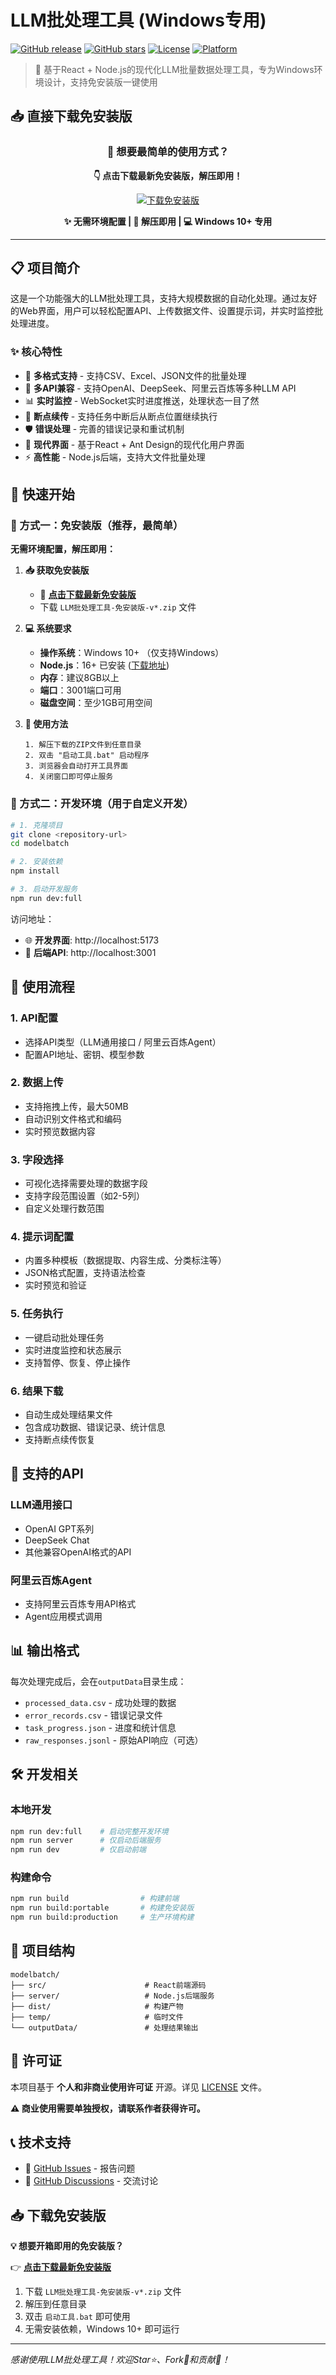 # LLM批处理工具 (Windows专用)

[![GitHub release](https://img.shields.io/github/release/tomyzcf/modelbatch.svg)](https://github.com/tomyzcf/modelbatch/releases)
[![GitHub stars](https://img.shields.io/github/stars/tomyzcf/modelbatch.svg)](https://github.com/tomyzcf/modelbatch/stargazers)
[![License](https://img.shields.io/badge/license-Personal%20%26%20Non--Commercial-blue.svg)](LICENSE)
[![Platform](https://img.shields.io/badge/platform-Windows%2010%2B-blue.svg)]()

> 🚀 基于React + Node.js的现代化LLM批量数据处理工具，专为Windows环境设计，支持免安装版一键使用

## 📥 直接下载免安装版

<div align="center">

### 🎯 想要最简单的使用方式？

**👇 点击下载最新免安装版，解压即用！**

[![下载免安装版](https://img.shields.io/badge/下载免安装版-最新版本-brightgreen?style=for-the-badge&logo=download)](https://github.com/tomyzcf/modelbatch/releases/latest)

**✨ 无需环境配置 | 🚀 解压即用 | 💻 Windows 10+ 专用**

</div>

---

## 📋 项目简介

这是一个功能强大的LLM批处理工具，支持大规模数据的自动化处理。通过友好的Web界面，用户可以轻松配置API、上传数据文件、设置提示词，并实时监控批处理进度。

### ✨ 核心特性

- 🎯 **多格式支持** - 支持CSV、Excel、JSON文件的批量处理
- 🔌 **多API兼容** - 支持OpenAI、DeepSeek、阿里云百炼等多种LLM API
- 📊 **实时监控** - WebSocket实时进度推送，处理状态一目了然
- 💾 **断点续传** - 支持任务中断后从断点位置继续执行
- 🛡️ **错误处理** - 完善的错误记录和重试机制
- 🎨 **现代界面** - 基于React + Ant Design的现代化用户界面
- ⚡ **高性能** - Node.js后端，支持大文件批量处理

## 🚀 快速开始

### 🎯 方式一：免安装版（推荐，最简单）

**无需环境配置，解压即用：**

1. **📥 获取免安装版**
   - 🔗 **[点击下载最新免安装版](https://github.com/tomyzcf/modelbatch/releases/latest)** 
   - 下载 `LLM批处理工具-免安装版-v*.zip` 文件

2. **💻 系统要求**
   - **操作系统**：Windows 10+ （仅支持Windows）
   - **Node.js**：16+ 已安装 ([下载地址](https://nodejs.org/))
   - **内存**：建议8GB以上
   - **端口**：3001端口可用
   - **磁盘空间**：至少1GB可用空间

3. **🚀 使用方法**
   ```
   1. 解压下载的ZIP文件到任意目录
   2. 双击 "启动工具.bat" 启动程序
   3. 浏览器会自动打开工具界面
   4. 关闭窗口即可停止服务
   ```

### 💾 方式二：开发环境（用于自定义开发）

```bash
# 1. 克隆项目
git clone <repository-url>
cd modelbatch

# 2. 安装依赖
npm install

# 3. 启动开发服务
npm run dev:full
```

访问地址：
- 🌐 **开发界面**: http://localhost:5173
- 🔧 **后端API**: http://localhost:3001

## 🎯 使用流程

### 1. API配置
- 选择API类型（LLM通用接口 / 阿里云百炼Agent）
- 配置API地址、密钥、模型参数

### 2. 数据上传
- 支持拖拽上传，最大50MB
- 自动识别文件格式和编码
- 实时预览数据内容

### 3. 字段选择
- 可视化选择需要处理的数据字段
- 支持字段范围设置（如2-5列）
- 自定义处理行数范围

### 4. 提示词配置
- 内置多种模板（数据提取、内容生成、分类标注等）
- JSON格式配置，支持语法检查
- 实时预览和验证

### 5. 任务执行
- 一键启动批处理任务
- 实时进度监控和状态展示
- 支持暂停、恢复、停止操作

### 6. 结果下载
- 自动生成处理结果文件
- 包含成功数据、错误记录、统计信息
- 支持断点续传恢复

## 🔌 支持的API

### LLM通用接口
- OpenAI GPT系列
- DeepSeek Chat
- 其他兼容OpenAI格式的API

### 阿里云百炼Agent
- 支持阿里云百炼专用API格式
- Agent应用模式调用

## 📊 输出格式

每次处理完成后，会在`outputData`目录生成：

- `processed_data.csv` - 成功处理的数据
- `error_records.csv` - 错误记录文件
- `task_progress.json` - 进度和统计信息
- `raw_responses.jsonl` - 原始API响应（可选）

## 🛠️ 开发相关

### 本地开发
```bash
npm run dev:full    # 启动完整开发环境
npm run server      # 仅启动后端服务
npm run dev         # 仅启动前端
```

### 构建命令
```bash
npm run build                # 构建前端
npm run build:portable       # 构建免安装版
npm run build:production     # 生产环境构建
```

## 📁 项目结构

```
modelbatch/
├── src/                      # React前端源码
├── server/                   # Node.js后端服务
├── dist/                     # 构建产物
├── temp/                     # 临时文件
└── outputData/               # 处理结果输出
```

## 📄 许可证

本项目基于 **个人和非商业使用许可证** 开源。详见 [LICENSE](./LICENSE) 文件。

**⚠️ 商业使用需要单独授权，请联系作者获得许可。**

## 📞 技术支持

- 🐛 [GitHub Issues](https://github.com/tomyzcf/modelbatch/issues) - 报告问题
- 💬 [GitHub Discussions](https://github.com/tomyzcf/modelbatch/discussions) - 交流讨论

## 📥 下载免安装版

**💡 想要开箱即用的免安装版？**

👉 **[点击下载最新免安装版](https://github.com/tomyzcf/modelbatch/releases/latest)** 

1. 下载 `LLM批处理工具-免安装版-v*.zip` 文件
2. 解压到任意目录
3. 双击 `启动工具.bat` 即可使用
4. 无需安装依赖，Windows 10+ 即可运行

---

*感谢使用LLM批处理工具！欢迎Star⭐、Fork🍴和贡献🤝！* 
